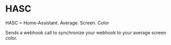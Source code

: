 # HASC
HASC = Home-Assistant. Average. Screen. Color

Sends a webhook call to synchronize your webhook to your average screen color.
